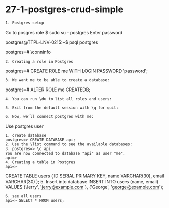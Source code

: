 # 27-1-postgres-crud-simple


    1. Postgres setup

Go to posgres role
 $ sudo su - postgres
Enter password

postgres@TTPL-LNV-0215:~$ psql postgres

postgres=# \conninfo

    2. Creating a role in Postgres
postgres=# CREATE ROLE me WITH LOGIN PASSWORD 'password';

    3. We want me to be able to create a database:
postgres=# ALTER ROLE me CREATEDB;

    4. You can run \du to list all roles and users:
    
    5. Exit from the default session with \q for quit:

    6. Now, we’ll connect postgres with me:
    

Use postgres user

    1. create database
    postgres=> CREATE DATABASE api;
    2. Use the \list command to see the available databases:
    3. postgres=> \c api
    You are now connected to database "api" as user "me".
    api=>
    4. Creating a table in Postgres
    api=>
CREATE TABLE users (
  ID SERIAL PRIMARY KEY,
  name VARCHAR(30),
  email VARCHAR(30)
);
    5. Insert into database
    INSERT INTO users (name, email)
  VALUES ('Jerry', 'jerry@example.com'), ('George', 'george@example.com');

    6. see all users
    api=> SELECT * FROM users;
